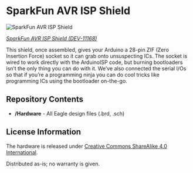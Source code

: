 SparkFun AVR ISP Shield
========================

![SparkFun AVR ISP Shield](https://cdn.sparkfun.com//assets/parts/6/6/5/2/11168-01.jpg)

[*SparkFun AVR ISP Shield (DEV-11168)*](https://www.sparkfun.com/products/11168)

This shield, once assembled, gives your Arduino a 28-pin ZIF (Zero Insertion Force) socket so it can grab onto unsuspecting ICs. 
The socket is wired to work directly with the ArduinoISP code, but burning bootloaders isn’t the only thing you can do with it. 
We’ve also connected the serial I/Os so that if you’re a programming ninja you can do cool tricks like programming ICs using the bootloader on-the-go.

Repository Contents
-------------------
* **/Hardware** - All Eagle design files (.brd, .sch)

License Information
-------------------
The hardware is released under [Creative Commons ShareAlike 4.0 International](https://creativecommons.org/licenses/by-sa/4.0/).

Distributed as-is; no warranty is given.
